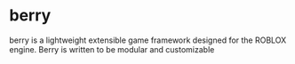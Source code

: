 # berry
berry is a lightweight extensible game framework designed for the ROBLOX engine. Berry is written to be modular and customizable
